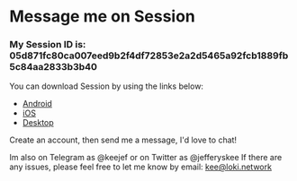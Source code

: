 # Message me on Session

### My Session ID is: 05d871fc80ca007eed9b2f4df72853e2a2d5465a92fcb1889fb5c84aa2833b3b40

You can download Session by using the links below:

-   [Android](https://play.google.com/store/apps/details?id=network.loki.messenger)
-   [iOS](https://apps.apple.com/app/session-private-messenger/id1470168868?ls=1)
-   [Desktop](https://github.com/loki-project/session-desktop/releases/latest)

Create an account, then send me a message, I'd love to chat!

Im also on Telegram as @keejef or on Twitter as @jefferyskee
If there are any issues, please feel free to let me know by email: kee@loki.network
